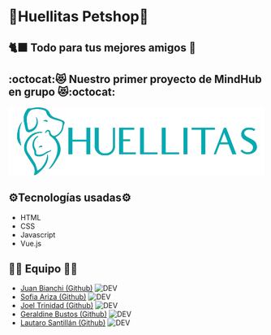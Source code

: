 # :paw_prints:Huellitas Petshop:paw_prints:
## :black_cat: Todo para tus mejores amigos	:llama:
## :octocat::heart_eyes_cat: Nuestro primer proyecto de MindHub en grupo :heart_eyes_cat::octocat:

![adstore](assets/images/LOGO_HUELLITAS.png)

## :gear:Tecnologías usadas:gear:
- HTML
- CSS
- Javascript
- Vue.js

## :mage_man: Equipo :mage_man:
- [Juan Bianchi (Github)](https://github.com/Juan-Bianchi)  ![DEV](https://img.shields.io/badge/DEV-blue)
- [Sofia Ariza (Github)](https://github.com/sofiarizap)  ![DEV](https://img.shields.io/badge/DEV-blue)
- [Joel Trinidad (Github)](https://github.com/JoelAlexanderTrinidad)  ![DEV](https://img.shields.io/badge/DEV-blue)
- [Geraldine Bustos (Github)](https://github.com/GeraldineBustos)  ![DEV](https://img.shields.io/badge/DEV-blue)
- [Lautaro Santillán (Github)](https://github.com/LautaroNSantillan)  ![DEV](https://img.shields.io/badge/DEV-blue)
